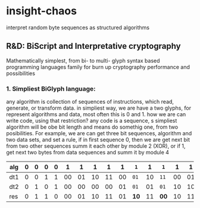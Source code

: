 # insight-chaos
interpret random byte sequences as structured algorithms 

## R&amp;D: BiScript and Interpretative cryptography 
Mathematically simplest, from bi- to multi- glyph syntax based programming languages family for burn up cryptography performance and possibilities

### 1. Simpliest BiGlyph language:
any algorithm is collection of sequences of instructions, which read, generate, or transform data.
in simpliest way, we are have a two glyphs, for represent algorithms and data, most often this is 0 and 1.
how we are can write code, using that restriction?
any code is a sequence, s simpliest algorithm will be obe bit length and means do somethig one, from two posibilities.
For example, we are can get three bit sequences, algorithm and two data sets, and set a rule, if in first sequence 0, then we are get next bit from two other sequences summ it each other by module 2 (XOR), or if 1, get next two bytes from data sequences and summ it by module 4

alg | 0 | 0 | 0 | 0 | 1  | 1  | 1  | 1  | 1  |  `1`   | 1  |  `1`   | 1  | 1  |  `1`   | 1  | 1  |  `1`   | 1  |  `1` 
----|---|---|---|---|----|----|----|----|----|--------|----|--------|----|----|--------|----|----|--------|----|---
dt1 | 0 | 0 | 1 | 1 | 00 | 01 | 10 | 11 | 00 |  `01`  | 10 |  `11`  | 00 | 01 |  `10`  | 11 | 00 |  `01`  | 10 |  `11`
dt2 | 0 | 1 | 0 | 1 | 00 | 00 | 00 | 00 | 01 |  `01`  | 01 |  `01`  | 10 | 10 |  `10`  | 10 | 11 |  `11`  | 11 |  `11`
res | 0 | 1 | 1 | 0 | 00 | 01 | 10 | 11 | 01 | **10** | 11 | **00** | 10 | 11 | **00** | 01 | 11 | **00** | 01 | **10** 
